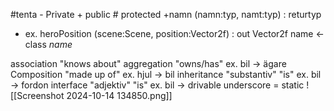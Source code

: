 #tenta
\- Private
\+ public
\# protected
\+namn (namn:typ, namt:typ) : returtyp
- ex. heroPosition (scene:Scene, position:Vector2f) : out Vector2f
name <- class
_name_

association  "knows about"
aggregation  "owns/has" ex. bil -> ägare
Composition "made up of" ex. hjul -> bil
inheritance "substantiv" "is" ex. bil -> fordon
interface "adjektiv" "is" ex. bil -> drivable
underscore = static
![[Screenshot 2024-10-14 134850.png]]


